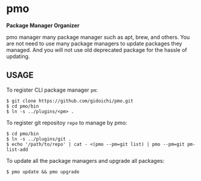 # pmo
**Package Manager Organizer**

pmo manager many package manager such as apt, brew, and others. You are not need to use many package managers to update packages they managed. And you will not use old deprecated package for the hassle of updating.

## USAGE

To register CLI package manager `pm`:

```
$ git clone https://github.com/gidoichi/pmo.git
$ cd pmo/bin
$ ln -s ../plugins/<pm> .
```

To register git repositoy `repo` to manage by pmo:

```
$ cd pmo/bin
$ ln -s ../plugins/git .
$ echo '/path/to/repo' | cat - <(pmo --pm=git list) | pmo --pm=git pm-list-add
```

To update all the package managers and upgrade all packages:

```
$ pmo update && pmo upgrade
```
